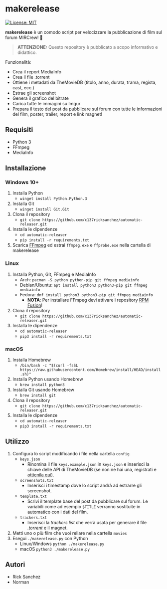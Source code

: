 # makerelease

[![License: MIT](https://img.shields.io/badge/License-MIT-yellow.svg)](https://opensource.org/licenses/MIT)

**makerelease** è un comodo script per velocizzare la pubblicazione di film sul forum MIRCrew! 🚀

> **ATTENZIONE:**
> Questo repository è pubblicato a scopo informativo e didattico.

Funzionalità:

- Crea il report MediaInfo
- Crea il file .torrent
- Ottiene i metadati da TheMovieDB (titolo, anno, durata, trama, regista, cast, ecc.)
- Estrae gli screenshot
- Genera il grafico del bitrate
- Carica tutte le immagini su Imgur
- Prepara il testo del post da pubblicare sul forum con tutte le informazioni del film, poster, trailer, report e link magnet!

## Requisiti

- Python 3
- FFmpeg
- MediaInfo

## Installazione

### Windows 10+

1. Installa Python
    - `winget install Python.Python.3`
2. Installa Git
    - `winget install Git.Git`
3. Clona il repository
    - `git clone https://github.com/c137ricksanchez/automatic-releaser.git`
4. Installa le dipendenze
    - `cd automatic-releaser`
    - `pip install -r requirements.txt`
5. Scarica [FFmpeg](https://github.com/BtbN/FFmpeg-Builds/releases/latest) ed estrai `ffmpeg.exe` e `ffprobe.exe` nella cartella di makerelease

### Linux

1. Installa Python, Git, FFmpeg e MediaInfo
    - Arch: `pacman -S python python-pip git ffmpeg mediainfo`
    - Debian/Ubuntu: `apt install python3 python3-pip git ffmpeg mediainfo`
    - Fedora: `dnf install python3 python3-pip git ffmpeg mediainfo`
        - **NOTA**: Per installare FFmpeg devi attivare i repository [RPM Fusion](https://docs.fedoraproject.org/en-US/quick-docs/setup_rpmfusion/)!
2. Clona il repository
    - `git clone https://github.com/c137ricksanchez/automatic-releaser.git`
3. Installa le dipendenze
    - `cd automatic-releaser`
    - `pip3 install -r requirements.txt`

### macOS

1. Installa Homebrew
    - `/bin/bash -c "$(curl -fsSL https://raw.githubusercontent.com/Homebrew/install/HEAD/install.sh)"`
2. Installa Python usando Homebrew
    - `brew install python3`
3. Installa Git usando Homebrew
    - `brew install git`
4. Clona il repository
    - `git clone https://github.com/c137ricksanchez/automatic-releaser.git`
5. Installa le dipendenze
    - `cd automatic-releaser`
    - `pip3 install -r requirements.txt`

## Utilizzo

1. Configura lo script modificando i file nella cartella `config`
    - `keys.json`
        - Rinomina il file `keys.example.json` in `keys.json` e inserisci la chiave delle API di TheMovieDB (se non ne hai una, registrati e [ottienila qui](https://www.themoviedb.org/settings/api)).
    - `screenshots.txt`
        - Inserisci i timestamp dove lo script andrà ad estrarre gli screenshot.
    - `template.txt`
        - Scrivi il template base del post da pubblicare sul forum. Le variabili come ad esempio `$TITLE` verranno sostituite in automatico con i dati del film.
    - `trackers.txt`
        - Inserisci la *trackers list* che verrà usata per generare il file *.torrent* e il magnet.
2. Metti uno o più film che vuoi rellare nella cartella `movies`
3. Esegui `./makerelease.py` con Python
    - Linux/Windows `python ./makerelease.py`
    - macOS `python3 ./makerelease.py`

## Autori

- Rick Sanchez
- Norman
